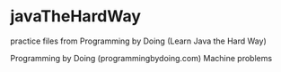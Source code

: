 # javaTheHardWay
practice files from Programming by Doing (Learn Java the Hard Way)

Programming by Doing (programmingbydoing.com)
Machine problems 
